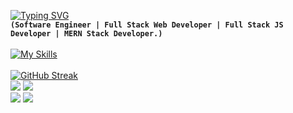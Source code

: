 [![Typing SVG](https://readme-typing-svg.herokuapp.com?font=Fira+Code&pause=1000&color=02F6F7&width=435&lines=Aymane+Mehdi)](https://git.io/typing-svg)<br>
**`(Software Engineer | Full Stack Web Developer | Full Stack JS Developer | MERN Stack Developer.)`** 
<br><br>
[![My Skills](https://skillicons.dev/icons?i=github,linux,html,css,js,ts,react,redux,vercel,nextjs,tailwind,bootstrap,sass,nodejs,express,mongodb,jest,xd,postman,webpack,codepen,graphql,figma,visualstudio,vscode,stackoverflow,c,cs,cpp,babel,dotnet,mysql,&perline=12)](https://skillicons.dev)
<br><br>
[![GitHub Streak](https://github-readme-streak-stats.herokuapp.com?user=AymaneMehdi&theme=react&hide_border=true&border_radius=4&card_width=684)](https://git.io/streak-stats)
<br>
![](http://github-profile-summary-cards.vercel.app/api/cards/most-commit-language?username=AymaneMehdi&theme=react )
![](http://github-profile-summary-cards.vercel.app/api/cards/repos-per-language?username=AymaneMehdi&theme=react)
<br>
![](http://github-profile-summary-cards.vercel.app/api/cards/stats?username=AymaneMehdi&theme=react)
![](http://github-profile-summary-cards.vercel.app/api/cards/productive-time?username=AymaneMehdi&theme=react&utcOffset=8)
<br>
